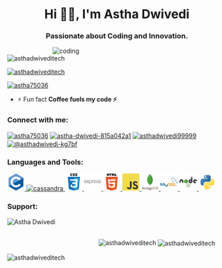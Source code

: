 <h1 align="center">Hi 👋🤗, I'm Astha Dwivedi</h1>
<h3 align="center">Passionate about Coding and Innovation.</h3>

<img align="right" alt="coding" width="400" src="https://user-images.githubusercontent.com/55389276/140866485-8fb1c876-9a8f-4d6a-98dc-08c4981eaf70.gif">
<p align="left"> <img src="https://komarev.com/ghpvc/?username=asthadwiveditech&label=Profile%20views&color=0e75b6&style=flat" alt="asthadwiveditech" /> </p>

<p align="left"> <a href="https://github.com/ryo-ma/github-profile-trophy"><img src="https://github-profile-trophy.vercel.app/?username=asthadwiveditech" alt="asthadwiveditech" /></a> </p>

<p align="left"> <a href="https://twitter.com/astha75036" target="blank"><img src="https://img.shields.io/twitter/follow/astha75036?logo=twitter&style=for-the-badge" alt="astha75036" /></a> </p>

- ⚡ Fun fact **Coffee fuels my code ⚡️**

<h3 align="left">Connect with me:</h3>
<p align="left">
<a href="https://twitter.com/astha75036" target="blank"><img align="center" src="https://raw.githubusercontent.com/rahuldkjain/github-profile-readme-generator/master/src/images/icons/Social/twitter.svg" alt="astha75036" height="30" width="40" /></a>
<a href="https://linkedin.com/in/astha-dwivedi-815a042a1" target="blank"><img align="center" src="https://raw.githubusercontent.com/rahuldkjain/github-profile-readme-generator/master/src/images/icons/Social/linked-in-alt.svg" alt="astha-dwivedi-815a042a1" height="30" width="40" /></a>
<a href="https://instagram.com/asthadwivedi99999" target="blank"><img align="center" src="https://raw.githubusercontent.com/rahuldkjain/github-profile-readme-generator/master/src/images/icons/Social/instagram.svg" alt="asthadwivedi99999" height="30" width="40" /></a>
<a href="https://www.youtube.com/c/@asthadwivedi-kg7bf" target="blank"><img align="center" src="https://raw.githubusercontent.com/rahuldkjain/github-profile-readme-generator/master/src/images/icons/Social/youtube.svg" alt="@asthadwivedi-kg7bf" height="30" width="40" /></a>
</p>

<h3 align="left">Languages and Tools:</h3>
<p align="left"> <a href="https://www.cprogramming.com/" target="_blank" rel="noreferrer"> <img src="https://raw.githubusercontent.com/devicons/devicon/master/icons/c/c-original.svg" alt="c" width="40" height="40"/> </a> <a href="https://cassandra.apache.org/" target="_blank" rel="noreferrer"> <img src="https://www.vectorlogo.zone/logos/apache_cassandra/apache_cassandra-icon.svg" alt="cassandra" width="40" height="40"/> </a> <a href="https://www.w3schools.com/css/" target="_blank" rel="noreferrer"> <img src="https://raw.githubusercontent.com/devicons/devicon/master/icons/css3/css3-original-wordmark.svg" alt="css3" width="40" height="40"/> </a> <a href="https://expressjs.com" target="_blank" rel="noreferrer"> <img src="https://raw.githubusercontent.com/devicons/devicon/master/icons/express/express-original-wordmark.svg" alt="express" width="40" height="40"/> </a> <a href="https://www.w3.org/html/" target="_blank" rel="noreferrer"> <img src="https://raw.githubusercontent.com/devicons/devicon/master/icons/html5/html5-original-wordmark.svg" alt="html5" width="40" height="40"/> </a> <a href="https://developer.mozilla.org/en-US/docs/Web/JavaScript" target="_blank" rel="noreferrer"> <img src="https://raw.githubusercontent.com/devicons/devicon/master/icons/javascript/javascript-original.svg" alt="javascript" width="40" height="40"/> </a> <a href="https://www.mongodb.com/" target="_blank" rel="noreferrer"> <img src="https://raw.githubusercontent.com/devicons/devicon/master/icons/mongodb/mongodb-original-wordmark.svg" alt="mongodb" width="40" height="40"/> </a> <a href="https://www.mysql.com/" target="_blank" rel="noreferrer"> <img src="https://raw.githubusercontent.com/devicons/devicon/master/icons/mysql/mysql-original-wordmark.svg" alt="mysql" width="40" height="40"/> </a> <a href="https://nodejs.org" target="_blank" rel="noreferrer"> <img src="https://raw.githubusercontent.com/devicons/devicon/master/icons/nodejs/nodejs-original-wordmark.svg" alt="nodejs" width="40" height="40"/> </a> <a href="https://www.python.org" target="_blank" rel="noreferrer"> <img src="https://raw.githubusercontent.com/devicons/devicon/master/icons/python/python-original.svg" alt="python" width="40" height="40"/> </a> </p>

<h3 align="left">Support:</h3>
<p><a href="https://www.buymeacoffee.com/AsthaDwivedi "> <img align="left" src="https://cdn.buymeacoffee.com/buttons/v2/default-yellow.png" height="50" width="210" alt="Astha Dwivedi " /></a></p><br><br>

<p><img align="left" src="https://github-readme-stats.vercel.app/api/top-langs?username=asthadwiveditech&show_icons=true&locale=en&layout=compact" alt="asthadwiveditech" /></p>

<p>&nbsp;<img align="center" src="https://github-readme-stats.vercel.app/api?username=asthadwiveditech&show_icons=true&locale=en" alt="asthadwiveditech" /></p>

<p><img align="center" src="https://github-readme-streak-stats.herokuapp.com/?user=asthadwiveditech&" alt="asthadwiveditech" /></p>
